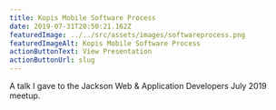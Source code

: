 ```yaml
---
title: Kopis Mobile Software Process
date: 2019-07-31T20:50:21.162Z
featuredImage: ../../src/assets/images/softwareprocess.png
featuredImageAlt: Kopis Mobile Software Process
actionButtonText: View Presentation
actionButtonUrl: slug
---
```


A talk I gave to the Jackson Web & Application Developers July 2019 meetup.
